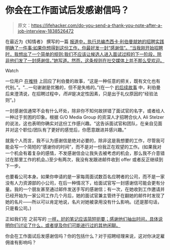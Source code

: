 # 你会在工作面试后发感谢信吗？

> 原文：<https://lifehacker.com/do-you-send-a-thank-you-note-after-a-job-interview-1838526472>

在最近为《知情者》 撰写的一篇 [报道中，执行总编杰西卡·利伯曼就她的招聘实践明确了一件事:如果你想得到这份工作，你最好发一封“感谢信”。“当我刚开始招聘时，我想出了一个简单的规则:我们不应该让候选人进入面试过程的下一阶段，除非他们发了一封感谢信，”她写道。然而，这条规则在社交媒体上并不那么受欢迎。](https://twitter.com/jessicaliebman/status/1114160523581501440)

Watch

一位用户 [在推特](https://twitter.com/shanselman/status/1114668452877176833) 上回应了利伯曼的故事，“这是一种任意的把关，既有文化也有代别。”。"...一句谢谢是优雅的，但不是失格的。”(在一个 [的后续故事](https://www.businessinsider.com/thank-you-notes-interview-job-2019-4) 中，利伯曼后来澄清说，在招聘过程中，*而非*是决定性因素，只是出于礼仪原因的“经验法则”。)

一封感谢信通常不会有什么坏处，除非你不知何故拼错了面试官的名字，或者给人一种过于贫困的印象。根据 G/O Media Group 的资深人才招聘合伙人 Ali Stelzer 的说法，这也表明你确实对这份工作感兴趣。“这告诉面试官和团队，在亲自见面并对这个职位/团队有了更好的感觉后，你愿意跟进并感兴趣。”

就我个人而言，我不认为感谢信是绝对必要的，除非这是我想要的工作，尽管我可能会写一个简短的“感谢你的时间”，而不是对一份我正在观望的工作。(如果我对一个机会有着复杂的感情，不发感谢信会让我失去被考虑的机会，那么我不介意错过在那里工作的机会。)至少有两次，我没有发跟进邮件收到 offer 或者反正继续到下一步。

也要看公司本身。如果你申请的是一家每周面试数百名应聘者的公司，而不是一家没有人力资源部的小公司，在后一种情况下，给面试官写一封感谢信可能会更有分量。我的一个朋友甚至通过邮件发送手写的感谢信；有一次，在她收到工作邀请并已经开始为一家公司工作几个月后，她的面试官兼主管终于在翻她的邮件时发现了她的名片——所以可以肯定地说，名片对她被录用没有什么影响。(还是那句话，只是看公司。)

正如我们在 之前写的 [一样，好的笔记应该简短扼要；感谢他们抽出时间，具体说明你们讨论了什么，或者提及你们可能进行过的其他闲聊。](https://lifehacker.com/how-to-write-a-proper-thank-you-note-1795555494)

你会在工作面试后发感谢信吗？你的包括什么？对于招聘经理来说，这对你决定雇佣谁有影响吗？